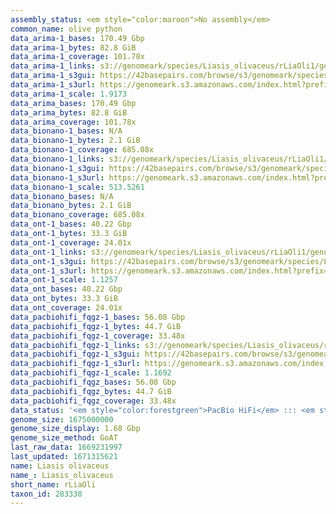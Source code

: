 ```yaml
---
assembly_status: <em style="color:maroon">No assembly</em>
common_name: olive python
data_arima-1_bases: 170.49 Gbp
data_arima-1_bytes: 82.8 GiB
data_arima-1_coverage: 101.78x
data_arima-1_links: s3://genomeark/species/Liasis_olivaceus/rLiaOli1/genomic_data/arima/<br>
data_arima-1_s3gui: https://42basepairs.com/browse/s3/genomeark/species/Liasis_olivaceus/rLiaOli1/genomic_data/arima/
data_arima-1_s3url: https://genomeark.s3.amazonaws.com/index.html?prefix=species/Liasis_olivaceus/rLiaOli1/genomic_data/arima/
data_arima-1_scale: 1.9173
data_arima_bases: 170.49 Gbp
data_arima_bytes: 82.8 GiB
data_arima_coverage: 101.78x
data_bionano-1_bases: N/A
data_bionano-1_bytes: 2.1 GiB
data_bionano-1_coverage: 685.08x
data_bionano-1_links: s3://genomeark/species/Liasis_olivaceus/rLiaOli1/genomic_data/bionano/<br>
data_bionano-1_s3gui: https://42basepairs.com/browse/s3/genomeark/species/Liasis_olivaceus/rLiaOli1/genomic_data/bionano/
data_bionano-1_s3url: https://genomeark.s3.amazonaws.com/index.html?prefix=species/Liasis_olivaceus/rLiaOli1/genomic_data/bionano/
data_bionano-1_scale: 513.5261
data_bionano_bases: N/A
data_bionano_bytes: 2.1 GiB
data_bionano_coverage: 685.08x
data_ont-1_bases: 40.22 Gbp
data_ont-1_bytes: 33.3 GiB
data_ont-1_coverage: 24.01x
data_ont-1_links: s3://genomeark/species/Liasis_olivaceus/rLiaOli1/genomic_data/ont/<br>
data_ont-1_s3gui: https://42basepairs.com/browse/s3/genomeark/species/Liasis_olivaceus/rLiaOli1/genomic_data/ont/
data_ont-1_s3url: https://genomeark.s3.amazonaws.com/index.html?prefix=species/Liasis_olivaceus/rLiaOli1/genomic_data/ont/
data_ont-1_scale: 1.1257
data_ont_bases: 40.22 Gbp
data_ont_bytes: 33.3 GiB
data_ont_coverage: 24.01x
data_pacbiohifi_fqgz-1_bases: 56.08 Gbp
data_pacbiohifi_fqgz-1_bytes: 44.7 GiB
data_pacbiohifi_fqgz-1_coverage: 33.48x
data_pacbiohifi_fqgz-1_links: s3://genomeark/species/Liasis_olivaceus/rLiaOli1/genomic_data/pacbio_hifi/<br>
data_pacbiohifi_fqgz-1_s3gui: https://42basepairs.com/browse/s3/genomeark/species/Liasis_olivaceus/rLiaOli1/genomic_data/pacbio_hifi/
data_pacbiohifi_fqgz-1_s3url: https://genomeark.s3.amazonaws.com/index.html?prefix=species/Liasis_olivaceus/rLiaOli1/genomic_data/pacbio_hifi/
data_pacbiohifi_fqgz-1_scale: 1.1692
data_pacbiohifi_fqgz_bases: 56.08 Gbp
data_pacbiohifi_fqgz_bytes: 44.7 GiB
data_pacbiohifi_fqgz_coverage: 33.48x
data_status: '<em style="color:forestgreen">PacBio HiFi</em> ::: <em style="color:forestgreen">ONT Simplex</em> ::: <em style="color:forestgreen">Arima</em>'
genome_size: 1675000000
genome_size_display: 1.68 Gbp
genome_size_method: GoAT
last_raw_data: 1669231997
last_updated: 1671315621
name: Liasis olivaceus
name_: Liasis_olivaceus
short_name: rLiaOli
taxon_id: 283338
---
```

